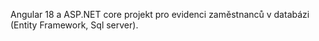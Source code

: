 Angular 18 a ASP.NET core projekt pro evidenci zaměstnanců v databázi (Entity Framework, Sql server). 
